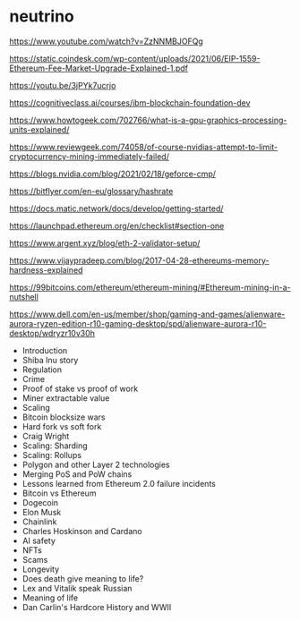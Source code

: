 # neutrino

https://www.youtube.com/watch?v=ZzNNMBJOFQg

https://static.coindesk.com/wp-content/uploads/2021/06/EIP-1559-Ethereum-Fee-Market-Upgrade-Explained-1.pdf

https://youtu.be/3jPYk7ucrjo

https://cognitiveclass.ai/courses/ibm-blockchain-foundation-dev



https://www.howtogeek.com/702766/what-is-a-gpu-graphics-processing-units-explained/

https://www.reviewgeek.com/74058/of-course-nvidias-attempt-to-limit-cryptocurrency-mining-immediately-failed/

https://blogs.nvidia.com/blog/2021/02/18/geforce-cmp/

https://bitflyer.com/en-eu/glossary/hashrate

https://docs.matic.network/docs/develop/getting-started/

https://launchpad.ethereum.org/en/checklist#section-one

https://www.argent.xyz/blog/eth-2-validator-setup/

https://www.vijaypradeep.com/blog/2017-04-28-ethereums-memory-hardness-explained

https://99bitcoins.com/ethereum/ethereum-mining/#Ethereum-mining-in-a-nutshell

https://www.dell.com/en-us/member/shop/gaming-and-games/alienware-aurora-ryzen-edition-r10-gaming-desktop/spd/alienware-aurora-r10-desktop/wdryzr10v30h





- Introduction
- Shiba Inu story
- Regulation
- Crime
- Proof of stake vs proof of work
- Miner extractable value
- Scaling
- Bitcoin blocksize wars
- Hard fork vs soft fork
- Craig Wright
- Scaling: Sharding
- Scaling: Rollups
- Polygon and other Layer 2 technologies
- Merging PoS and PoW chains
- Lessons learned from Ethereum 2.0 failure incidents
- Bitcoin vs Ethereum
- Dogecoin
- Elon Musk
- Chainlink
- Charles Hoskinson and Cardano
- AI safety
- NFTs
- Scams
- Longevity
- Does death give meaning to life?
- Lex and Vitalik speak Russian
- Meaning of life
- Dan Carlin's Hardcore History and WWII



